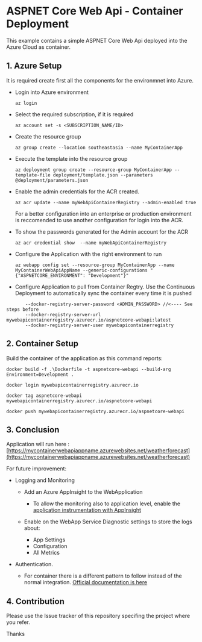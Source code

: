 # ASPNET Core Web Api - Container Deployment #

This example contains a simple ASPNET Core Web Api deployed into the Azure Cloud as container.

## 1. Azure Setup ##

It is required create first all the components for the environmnet into Azure.

* Login into Azure environment

  `az login`

* Select the required subscription, if it is required

  `az account set -s <SUBSCRIPTION_NAME/ID>`

* Create the resource group

  `az group create --location southeastasia --name MyContainerApp`

* Execute the template into the resource group

  `az deployment group create --resource-group MyContainerApp --template-file deployment/template.json --parameters @deployment/parameters.json`

* Enable the admin credentials for the ACR created.

  `az acr update --name myWebApiContainerRegistry --admin-enabled true`

  For a better configuration into an enterprise or production environment is reccomended to use another configuration for login into the ACR.

* To show the passwords generated for the Admin account for the ACR

  `az acr credential show  --name myWebApiContainerRegistry`

* Configure the Application with the right environment to run

  `az webapp config set --resource-group MyContainerApp --name MyContainerWebApiAppName --generic-configurations "{"ASPNETCORE_ENVIRONMENT": "Development"}"`

* Configure Application to pull from Container Regtry. Use the Continuous Deployment to automatically sync the container every time it is pushed

 ```az webapp config container set --docker-custom-image-name aspnetcore-webapi
        --docker-registry-server-password <ADMIN_PASSWORD> //<---- See steps before
        --docker-registry-server-url mywebapicontainerregistry.azurecr.io/aspnetcore-webapi:latest
        --docker-registry-server-user mywebapicontainerregistry
 ```

## 2. Container Setup ##

Build the container of the application as this command reports:

```
docker build -f .\Dockerfile -t aspnetcore-webapi --build-arg Environment=Development .

docker login mywebapicontainerregistry.azurecr.io

docker tag aspnetcore-webapi mywebapicontainerregistry.azurecr.io/aspnetcore-webapi 

docker push mywebapicontainerregistry.azurecr.io/aspnetcore-webapi 
```

## 3. Conclusion ##

Application will run here : [https://mycontainerwebapiappname.azurewebsites.net/weatherforecast](https://mycontainerwebapiappname.azurewebsites.net/weatherforecast)

For future improvement:

* Logging and Monitoring
  * Add an Azure AppInsight to the WebApplication
    * To allow the monitoring also to application level, enable the [application instrumentation with AppInsight](https://docs.microsoft.com/en-us/azure/azure-monitor/app/asp-net-core)


  * Enable on the WebApp Service Diagnostic settings to store the logs about:
    * App Settings
    * Configuration
    * All Metrics

* Authentication.
  * For container there is a different pattern to follow instead of the normal integration. [Official documentation is here](https://docs.microsoft.com/en-us/azure/app-service/overview-authentication-authorization#how-it-works)

## 4. Contribution ##

Please use the Issue tracker of this repository specifing the project where you refer.

Thanks